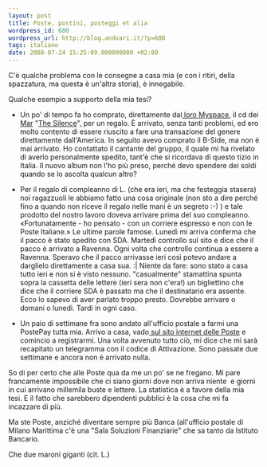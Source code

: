 ```yaml
---
layout: post
title: Poste, postini, posteggi et alia
wordpress_id: 680
wordpress_url: http://blog.andvari.it/?p=680
tags: italiano
date: 2008-07-24 15:25:09.000000000 +02:00
---
```

C'è qualche problema con le consegne a casa mia (e con i ritiri, della spazzatura, ma questa è un'altra storia), è innegabile.

Qualche esempio a supporto della mia tesi?
<ul>
	<li>Un po' di tempo fa ho comprato, direttamente dal<a href="http://www.myspace.com/silenticeland"> loro Myspace</a>, il cd dei <a href="http://www.lastfm.it/music/Mar">Mar</a> "<a href="http://www.lastfm.it/music/Mar/The+Silence">The Silence</a>", per un regalo. È arrivato, senza tanti problemi, ed ero molto contento di essere riuscito a fare una transazione del genere direttamente dall'America. In seguito avevo comprato il B-Side, ma non è mai arrivato. Ho contattato il cantante del gruppo, il quale mi ha rivelato di averlo personalmente spedito, tant'è che si ricordava di questo tizio in Italia. Il nuovo album non l'ho più preso, perché devo spendere dei soldi quando se lo ascolta qualcun altro?</li>
</ul>
<ul>
	<li>Per il regalo di compleanno di L. (che era ieri, ma che festeggia stasera) noi ragazzuoli le abbiamo fatto una cosa originale (non sto a dire perché fino a quando non riceve il regalo nelle mani è un segreto :-) ) e tale prodotto del nostro lavoro doveva arrivare prima del suo compleanno. «Fortunatamente - ho pensato - con un corriere espresso e non con le Poste Italiane.» Le ultime parole famose. Lunedì mi arriva conferma che il pacco è stato spedito con SDA. Martedì controllo sul sito e dice che il pacco è arrivato a Ravenna. Ogni volta che controllo continua a essere a Ravenna. Speravo che il pacco arrivasse ieri così potevo andare a darglielo direttamente a casa sua. :| Niente da fare: sono stato a casa tutto ieri e non si è visto nessuno. "casualmente" stamattina spunta sopra la cassetta delle lettere (ieri sera non c'era!) un bigliettino che dice che il corriere SDA è passato ma che il destinatario era assente. Ecco lo sapevo di aver parlato troppo presto. Dovrebbe arrivare o domani o lunedì. Tardi in ogni caso.</li>
</ul>
<ul>
	<li>Un paio di settimane fra sono andato all'ufficio postale a farmi una PostePay tutta mia. Arrivo a casa, vado<a href="http://www.poste.it"> sul sito internet delle Poste</a> e comincio a registrarmi. Una volta avvenuto tutto ciò, mi dice che mi sarà recapitato un telegramma con il codice di Attivazione. Sono passate due settimane e ancora non è arrivato nulla.</li>
</ul>
So di per certo che alle Poste qua da me un po' se ne fregano. Mi pare francamente impossibile che ci siano giorni dove non arriva niente  e giorni in cui arrivano millemila buste e lettere. La statistica è a favore della mia tesi. E il fatto che sarebbero dipendenti pubblici è la cosa che mi fa incazzare di più.

Ma ste Poste, anziché diventare sempre più Banca (all'ufficio postale di Milano Marittima c'è una "Sala Soluzioni Finanziarie" che sa tanto da Istituto Bancario.

Che due maroni giganti (cit. L.)
